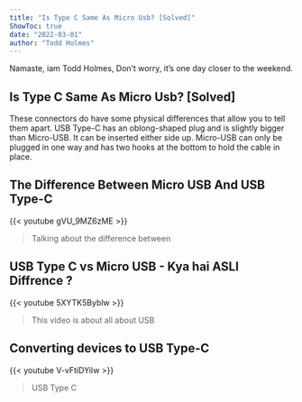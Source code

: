 ```yaml
---
title: "Is Type C Same As Micro Usb? [Solved]"
ShowToc: true 
date: "2022-03-01"
author: "Todd Holmes" 
---
```


Namaste, iam Todd Holmes, Don’t worry, it’s one day closer to the weekend.
## Is Type C Same As Micro Usb? [Solved]
These connectors do have some physical differences that allow you to tell them apart. USB Type-C has an oblong-shaped plug and is slightly bigger than Micro-USB. It can be inserted either side up. Micro-USB can only be plugged in one way and has two hooks at the bottom to hold the cable in place.

## The Difference Between Micro USB And USB Type-C
{{< youtube gVU_9MZ6zME >}}
>Talking about the difference between 

## USB Type C vs Micro USB - Kya hai ASLI Diffrence ?
{{< youtube 5XYTK5Byblw >}}
>This video is about all about USB 

## Converting devices to USB Type-C
{{< youtube V-vFtiDYiIw >}}
>USB Type C

